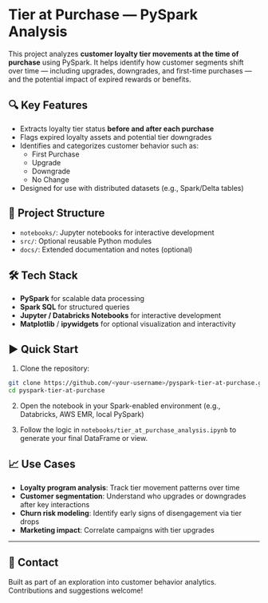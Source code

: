 # Tier at Purchase — PySpark Analysis

This project analyzes **customer loyalty tier movements at the time of purchase** using PySpark. It helps identify how customer segments shift over time — including upgrades, downgrades, and first-time purchases — and the potential impact of expired rewards or benefits.

## 🔍 Key Features

- Extracts loyalty tier status **before and after each purchase**
- Flags expired loyalty assets and potential tier downgrades
- Identifies and categorizes customer behavior such as:
  - First Purchase
  - Upgrade
  - Downgrade
  - No Change
- Designed for use with distributed datasets (e.g., Spark/Delta tables)

## 📁 Project Structure

- `notebooks/`: Jupyter notebooks for interactive development
- `src/`: Optional reusable Python modules
- `docs/`: Extended documentation and notes (optional)

## 🛠️ Tech Stack

- **PySpark** for scalable data processing
- **Spark SQL** for structured queries
- **Jupyter / Databricks Notebooks** for interactive development
- **Matplotlib** / **ipywidgets** for optional visualization and interactivity

## ▶️ Quick Start

1. Clone the repository:

```bash
git clone https://github.com/<your-username>/pyspark-tier-at-purchase.git
cd pyspark-tier-at-purchase
```

2. Open the notebook in your Spark-enabled environment (e.g., Databricks, AWS EMR, local PySpark)

3. Follow the logic in `notebooks/tier_at_purchase_analysis.ipynb` to generate your final DataFrame or view.

## 📈 Use Cases

- **Loyalty program analysis**: Track tier movement patterns over time
- **Customer segmentation**: Understand who upgrades or downgrades after key interactions
- **Churn risk modeling**: Identify early signs of disengagement via tier drops
- **Marketing impact**: Correlate campaigns with tier upgrades

---

## 📩 Contact

Built as part of an exploration into customer behavior analytics. Contributions and suggestions welcome!
